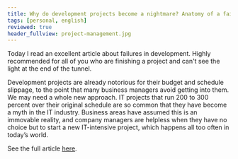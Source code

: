 ```yaml
---
title: Why do development projects become a nightmare? Anatomy of a failure
tags: [personal, english]
reviewed: true
header_fullview: project-management.jpg
---
```

Today I read an excellent article about failures in development. Highly recommended for all of you who are finishing a project and can't see the light at the end of the tunnel.

Development projects are already notorious for their budget and schedule slippage, to the point that many business managers avoid getting into them. We may need a whole new approach. IT projects that run 200 to 300 percent over their original schedule are so common that they have become a myth in the IT industry. Business areas have assumed this is an immovable reality, and company managers are helpless when they have no choice but to start a new IT-intensive project, which happens all too often in today’s world.
  
See the full article [here](/docs/WillyDEV_Anatomia_de_un_fracaso.pdf).
